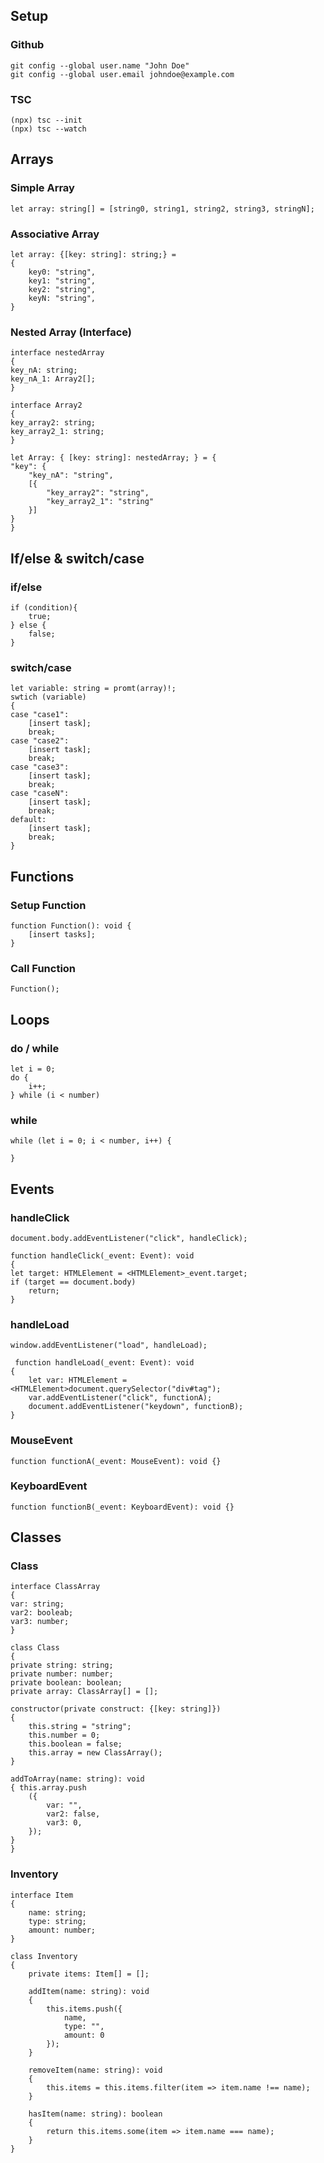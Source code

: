 ## Setup

### Github

    git config --global user.name "John Doe"
    git config --global user.email johndoe@example.com

### TSC

    (npx) tsc --init
    (npx) tsc --watch

## Arrays

### Simple Array

    let array: string[] = [string0, string1, string2, string3, stringN];

### Associative Array

    let array: {[key: string]: string;} =
    {
        key0: "string",
        key1: "string",
        key2: "string",
        keyN: "string",
    }

### Nested Array (Interface)

    interface nestedArray
    {  
    key_nA: string;
    key_nA_1: Array2[]; 
    }

    interface Array2
    {
    key_array2: string;
    key_array2_1: string;
    }

    let Array: { [key: string]: nestedArray; } = {
    "key": {
        "key_nA": "string",
        [{
            "key_array2": "string",
            "key_array2_1": "string"
        }]
    }
    } 

## If/else & switch/case

### if/else

    if (condition){
        true;
    } else {
        false;
    }

### switch/case

    let variable: string = promt(array)!;
    swtich (variable)
    {
    case "case1":
        [insert task];
        break;
    case "case2":
        [insert task];
        break;
    case "case3":
        [insert task];
        break;
    case "caseN":
        [insert task];
        break;
    default:
        [insert task];
        break;
    }

## Functions

### Setup Function

    function Function(): void {
        [insert tasks];
    }

### Call Function

    Function();

## Loops

### do / while

    let i = 0;
    do {
        i++;
    } while (i < number)

### while

    while (let i = 0; i < number, i++) {

    }

## Events

### handleClick

    document.body.addEventListener("click", handleClick);

    function handleClick(_event: Event): void 
    {
    let target: HTMLElement = <HTMLElement>_event.target;
    if (target == document.body)
        return;
    }

### handleLoad

    window.addEventListener("load", handleLoad);

     function handleLoad(_event: Event): void
    {
        let var: HTMLElement = <HTMLElement>document.querySelector("div#tag");
        var.addEventListener("click", functionA);
        document.addEventListener("keydown", functionB);
    }

### MouseEvent

    function functionA(_event: MouseEvent): void {}

### KeyboardEvent

    function functionB(_event: KeyboardEvent): void {}

## Classes

### Class

    interface ClassArray
    {
    var: string;
    var2: booleab;
    var3: number;
    }

    class Class
    {
    private string: string;
    private number: number;
    private boolean: boolean;
    private array: ClassArray[] = [];

    constructor(private construct: {[key: string]})
    {
        this.string = "string";
        this.number = 0;
        this.boolean = false;
        this.array = new ClassArray();
    }

    addToArray(name: string): void
    { this.array.push
        ({
            var: "",
            var2: false,
            var3: 0,
        });
    }
    }

### Inventory

    interface Item
    {
        name: string;
        type: string;
        amount: number;
    }

    class Inventory
    {
        private items: Item[] = [];

        addItem(name: string): void
        {
            this.items.push({
                name,
                type: "",
                amount: 0
            });
        }

        removeItem(name: string): void
        {
            this.items = this.items.filter(item => item.name !== name);
        }

        hasItem(name: string): boolean
        {
            return this.items.some(item => item.name === name);
        }
    }
